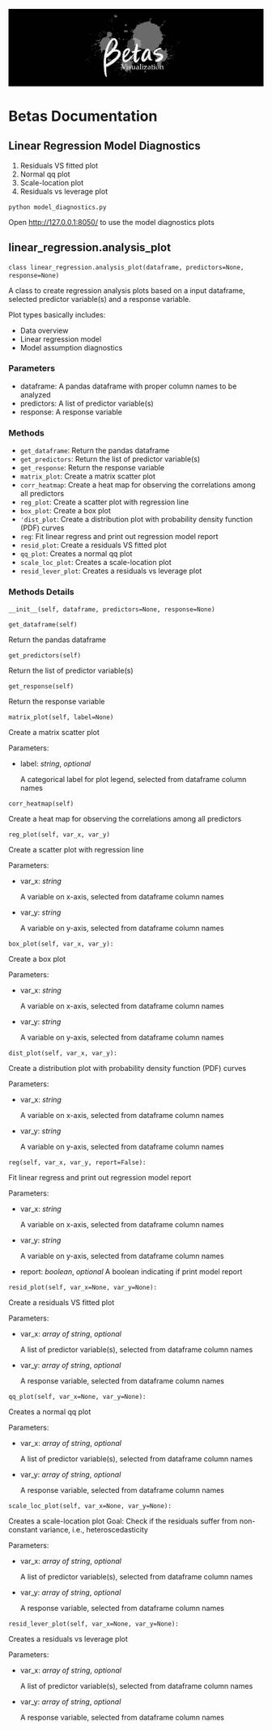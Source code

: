 ![logo](../../docs/logo_black.png)
# Betas Documentation

## Linear Regression Model Diagnostics

1. Residuals VS fitted plot
2. Normal qq plot
3. Scale-location plot
4. Residuals vs leverage plot

```
python model_diagnostics.py
```
Open http://127.0.0.1:8050/ to use the model diagnostics plots

## linear_regression.analysis_plot

```
class linear_regression.analysis_plot(dataframe, predictors=None, response=None)
```
A class to create regression analysis plots based on a input dataframe, selected predictor variable(s) and a response variable.

Plot types basically includes:
- Data overview
- Linear regression model
- Model assumption diagnostics

### Parameters
- dataframe: A pandas dataframe with proper column names to be analyzed
- predictors: A list of predictor variable(s)
- response: A response variable

### Methods
- `get_dataframe`: Return the pandas dataframe
- `get_predictors`: Return the list of predictor variable(s)
- `get_response`: Return the response variable
- `matrix_plot`: Create a matrix scatter plot
- `corr_heatmap`: Create a heat map for observing the correlations among all predictors
- `reg_plot`: Create a scatter plot with regression line
- `box_plot`: Create a box plot
- `'dist_plot`: Create a distribution plot with probability density function (PDF) curves
- `reg`: Fit linear regress and print out regression model report
- `resid_plot`: Create a residuals VS fitted plot
- `qq_plot`: Creates a normal qq plot
- `scale_loc_plot`: Creates a scale-location plot
- `resid_lever_plot`: Creates a residuals vs leverage plot

### Methods Details

```
__init__(self, dataframe, predictors=None, response=None)
```

```
get_dataframe(self)
```
Return the pandas dataframe


```
get_predictors(self)
```
Return the list of predictor variable(s)

```
get_response(self)
```
Return the response variable

```
matrix_plot(self, label=None)
```
Create a matrix scatter plot

Parameters:
- label: *string*, *optional*

    A categorical label for plot legend, selected from dataframe column names

```
corr_heatmap(self)
```
Create a heat map for observing the correlations among all predictors

```
reg_plot(self, var_x, var_y)
```
Create a scatter plot with regression line

Parameters:
- var_x: *string*

    A variable on x-axis, selected from dataframe column names
- var_y: *string*

    A variable on y-axis, selected from dataframe column names

```
box_plot(self, var_x, var_y):
```
Create a box plot

Parameters:
- var_x: *string*

    A variable on x-axis, selected from dataframe column names
- var_y: *string*

    A variable on y-axis, selected from dataframe column names

```
dist_plot(self, var_x, var_y):
```
Create a distribution plot with probability density function (PDF) curves

Parameters:
- var_x: *string*

    A variable on x-axis, selected from dataframe column names
- var_y: *string*

    A variable on y-axis, selected from dataframe column names

```
reg(self, var_x, var_y, report=False):
```
Fit linear regress and print out regression model report

Parameters:
- var_x: *string*

    A variable on x-axis, selected from dataframe column names
- var_y: *string*

    A variable on y-axis, selected from dataframe column names
- report: *boolean*, *optional*
    A boolean indicating if print model report

```
resid_plot(self, var_x=None, var_y=None):
```
Create a residuals VS fitted plot

Parameters:
- var_x: *array of string*, *optional*

    A list of predictor variable(s), selected from dataframe column names
- var_y: *array of string*, *optional*

    A response variable, selected from dataframe column names

```
qq_plot(self, var_x=None, var_y=None):
```
Creates a normal qq plot

Parameters:
- var_x: *array of string*, *optional*

    A list of predictor variable(s), selected from dataframe column names
- var_y: *array of string*, *optional*

    A response variable, selected from dataframe column names
    
```
scale_loc_plot(self, var_x=None, var_y=None):
```
Creates a scale-location plot
Goal: Check if the residuals suffer from non-constant variance, i.e., heteroscedasticity

Parameters:
- var_x: *array of string*, *optional*

    A list of predictor variable(s), selected from dataframe column names
- var_y: *array of string*, *optional*

    A response variable, selected from dataframe column names

```
resid_lever_plot(self, var_x=None, var_y=None):
```
Creates a residuals vs leverage plot

Parameters:
- var_x: *array of string*, *optional*

    A list of predictor variable(s), selected from dataframe column names
- var_y: *array of string*, *optional*

    A response variable, selected from dataframe column names
